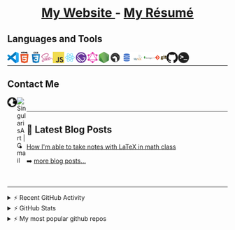 <div align="center">
  <h1>
      <span style=""> 
        <a href="https://damrah.netlify.app"> My Website </a> - <a href="https://damrah.netlify.app/about/"> My Résumé </a>
      </span>
  </h1>
</div>

## Languages and Tools

<div align="center">
  <img align="left" alt="Visual Studio Code" width="26px" src="https://raw.githubusercontent.com/github/explore/80688e429a7d4ef2fca1e82350fe8e3517d3494d/topics/visual-studio-code/visual-studio-code.png" />
  <img align="left" alt="HTML5" width="26px" src="https://raw.githubusercontent.com/github/explore/80688e429a7d4ef2fca1e82350fe8e3517d3494d/topics/html/html.png" />
  <img align="left" alt="CSS3" width="26px" src="https://raw.githubusercontent.com/github/explore/80688e429a7d4ef2fca1e82350fe8e3517d3494d/topics/css/css.png" />
  <img align="left" alt="Sass" width="26px" src="https://raw.githubusercontent.com/github/explore/80688e429a7d4ef2fca1e82350fe8e3517d3494d/topics/sass/sass.png" />
  <img align="left" alt="JavaScript" width="26px" src="https://raw.githubusercontent.com/github/explore/80688e429a7d4ef2fca1e82350fe8e3517d3494d/topics/javascript/javascript.png" />
  <img align="left" alt="React" width="26px" src="https://raw.githubusercontent.com/github/explore/80688e429a7d4ef2fca1e82350fe8e3517d3494d/topics/react/react.png" />
  <img align="left" alt="Gatsby" width="26px" src="https://raw.githubusercontent.com/github/explore/e94815998e4e0713912fed477a1f346ec04c3da2/topics/gatsby/gatsby.png" />
  <img align="left" alt="GraphQL" width="26px" src="https://raw.githubusercontent.com/github/explore/80688e429a7d4ef2fca1e82350fe8e3517d3494d/topics/graphql/graphql.png" />
  <img align="left" alt="Node.js" width="26px" src="https://raw.githubusercontent.com/github/explore/80688e429a7d4ef2fca1e82350fe8e3517d3494d/topics/nodejs/nodejs.png" />
  <img align="left" alt="Deno" width="26px" src="https://raw.githubusercontent.com/github/explore/361e2821e2dea67711cde99c9c40ed357061cf27/topics/deno/deno.png" />
  <img align="left" alt="SQL" width="26px" src="https://raw.githubusercontent.com/github/explore/80688e429a7d4ef2fca1e82350fe8e3517d3494d/topics/sql/sql.png" />
  <img align="left" alt="MySQL" width="26px" src="https://raw.githubusercontent.com/github/explore/80688e429a7d4ef2fca1e82350fe8e3517d3494d/topics/mysql/mysql.png" />
  <img align="left" alt="MongoDB" width="26px" src="https://raw.githubusercontent.com/github/explore/80688e429a7d4ef2fca1e82350fe8e3517d3494d/topics/mongodb/mongodb.png" />
  <img align="left" alt="Git" width="26px" src="https://raw.githubusercontent.com/github/explore/80688e429a7d4ef2fca1e82350fe8e3517d3494d/topics/git/git.png" />
  <img align="left" alt="GitHub" width="26px" src="https://raw.githubusercontent.com/github/explore/78df643247d429f6cc873026c0622819ad797942/topics/github/github.png" />
  <img align="left" alt="Terminal" width="26px" src="https://raw.githubusercontent.com/github/explore/80688e429a7d4ef2fca1e82350fe8e3517d3494d/topics/terminal/terminal.png" />
</div>

<br>

---

## Contact Me

[<img align="left" alt="damrah.netlify.app" width="22px" src="https://raw.githubusercontent.com/iconic/open-iconic/master/svg/globe.svg" />][website]
[<img align="left" alt="SingularisArt | Gmail" width="22px" src="https://upload.wikimedia.org/wikipedia/commons/7/7e/Gmail_icon_%282020%29.svg" />][gmail]

<br>

---

## 📕 Latest Blog Posts

<!-- BLOG-POST-LIST:START -->
- [How I'm able to take notes with LaTeX in math class](https://damrah.netlify.app/post/how-im-able-to-take-notes-with-latex-in-mathematics-class/)
<!-- BLOG-POST-LIST:END -->

➡️ [more blog posts...](https://damrah.netlify.app)

<br>

---

<details>
  <summary>⚡ Recent GitHub Activity</summary>
</details>

<details>
  <summary>⚡ GitHub Stats</summary>
  
  <p align="center">
    <img src="https://github-readme-stats.vercel.app/api?username=SingularisArt&show_icons=true&hide_border=true&count_private=true&theme=tokyonight&include_all_commits=true", width="400"/>
    <img src="https://github-readme-stats.vercel.app/api/top-langs/?username=SingularisArt&layout=compact&theme=tokyonight&hide_border=true", width="325"/> <br>
  </p>
 </details>
 
 <details>
  <summary>⚡ My most popular github repos</summary>
</details>
 
[website]: https://damrah.netlify.app
[gmail]: dermdorm2@gmail.com
[quora]: https://www.quora.com/profile/SingularisArt?q=SingularisArt
[stack-overflow]: https://stackoverflow.com/users/16841521/singularisart
[reddit]: https://www.reddit.com/user/Desperate_Party_9259
